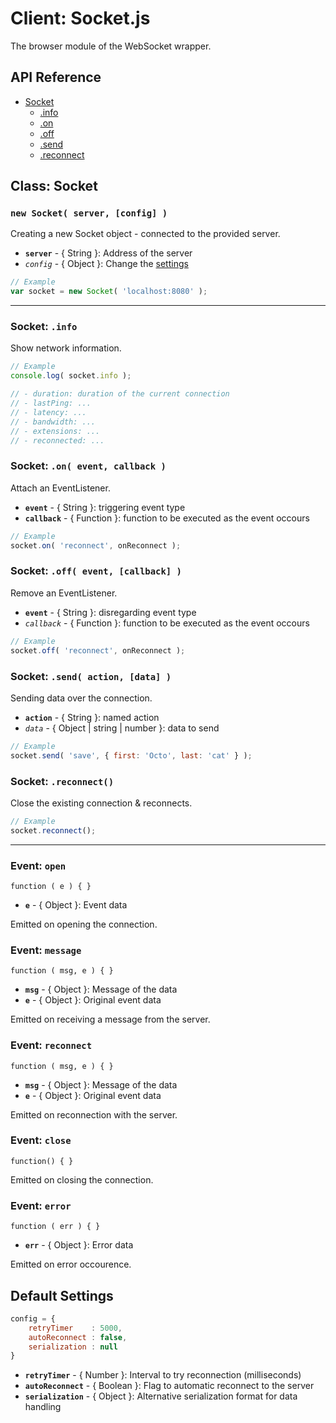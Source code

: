 Client: Socket.js
=================

The browser module of the WebSocket wrapper.


## API Reference

* [Socket](#class-socket)
  - [.info](#info)
  - [.on](#on-event-callback-)
  - [.off](#off-event-callback-)
  - [.send](#send-action-data-)
  - [.reconnect](#reconnect)


## Class: Socket

### `new Socket( server, [config] )`

Creating a new Socket object - connected to the provided server.

* __`server`__ - { String }: Address of the server
* _`config`_ - { Object }: Change the [settings](#default-settings)


```javascript
// Example
var socket = new Socket( 'localhost:8080' );
```


***


### Socket: `.info`

Show network information.

```javascript
// Example
console.log( socket.info );

// - duration: duration of the current connection
// - lastPing: ...
// - latency: ...
// - bandwidth: ...
// - extensions: ...
// - reconnected: ...
```


### Socket: `.on( event, callback )`

Attach an EventListener.

* __`event`__ - { String }: triggering event type
* __`callback`__ - { Function }: function to be executed as the event occours

```javascript
// Example
socket.on( 'reconnect', onReconnect );
```


### Socket: `.off( event, [callback] )`

Remove an EventListener.

* __`event`__ - { String }: disregarding event type
* _`callback`_ - { Function }: function to be executed as the event occours

```javascript
// Example
socket.off( 'reconnect', onReconnect );
```


### Socket: `.send( action, [data] )`

Sending data over the connection.

* __`action`__ - { String }: named action
* _`data`_ - { Object | string | number }: data to send

```javascript
// Example
socket.send( 'save', { first: 'Octo', last: 'cat' } );
```


### Socket: `.reconnect()`

Close the existing connection & reconnects.

```javascript
// Example
socket.reconnect();
```


***


### Event: `open`

`function ( e ) { }`

* __`e`__ - { Object }: Event data

Emitted on opening the connection.


### Event: `message`

`function ( msg, e ) { }`

* __`msg`__ - { Object }: Message of the data
* __`e`__ - { Object }: Original event data

Emitted on receiving a message from the server.


### Event: `reconnect`

`function ( msg, e ) { } `

* __`msg`__ - { Object }: Message of the data
* __`e`__ - { Object }: Original event data

Emitted on reconnection with the server.


### Event: `close`

`function() { }`

Emitted on closing the connection.


### Event: `error`

`function ( err ) { }`

* __`err`__ - { Object }: Error data

Emitted on error occourence.


## Default Settings

```javascript
config = {
    retryTimer    : 5000,
    autoReconnect : false,
    serialization : null
}
```

* __`retryTimer`__ - { Number }: Interval to try reconnection (milliseconds)
* __`autoReconnect`__ - { Boolean }: Flag to automatic reconnect to the server
* __`serialization`__ - { Object }: Alternative serialization format for data handling

